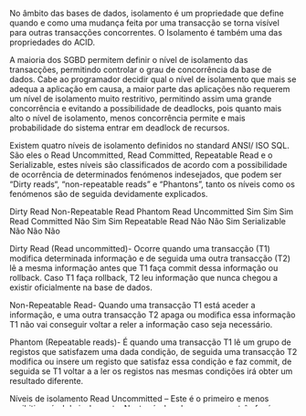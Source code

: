 No âmbito das bases de dados, isolamento é um propriedade que define quando e como uma mudança feita por uma transacção se torna visível para outras transacções concorrentes. O Isolamento é também uma das propriedades do ACID.

A maioria dos SGBD permitem definir o nível de isolamento das transacções, permitindo controlar o grau de concorrência da base de dados. Cabe ao programador decidir qual o nível de isolamento que mais se adequa a aplicação em causa, a maior parte das aplicações não requerem um nível de isolamento muito restritivo, permitindo assim uma grande concorrência e evitando a possibilidade de deadlocks, pois quanto mais alto o nível de isolamento, menos concorrência permite e mais probabilidade do sistema entrar em deadlock de recursos.

Existem quatro níveis de isolamento definidos no standard ANSI/ ISO SQL. São eles o Read Uncommitted, Read Committed, Repeatable Read e o Serializable, estes níveis são classificados de acordo com a possibilidade de ocorrência de determinados fenómenos indesejados, que podem ser “Dirty reads“, “non-repeatable reads” e “Phantons”, tanto os níveis como os fenómenos são de seguida devidamente explicados.

Dirty Read Non-Repeatable Read Phantom
Read Uncommitted Sim Sim Sim
Read Committed Não Sim Sim
Repeatable Read Não Não Sim
Serializable Não Não Não

Dirty Read (Read uncommitted)- Ocorre quando uma transacção (T1) modifica determinada informação e de seguida uma outra transacção (T2) lê a mesma informação antes que T1 faça commit dessa informação ou rollback. Caso T1 faça rollback, T2 leu informação que nunca chegou a existir oficialmente na base de dados.

Non-Repeatable Read- Quando uma transacção T1 está aceder a informação, e uma outra transacção T2 apaga ou modifica essa informação T1 não vai conseguir voltar a reler a informação caso seja necessário.

Phantom (Repeatable reads)- É quando uma transacção T1 lê um grupo de registos que satisfazem uma dada condição, de seguida uma transacção T2 modifica ou insere um registo que satisfaz essa condição e faz commit, de seguida se T1 voltar a a ler os registos nas mesmas condições irá obter um resultado diferente.

Níveis de isolamento
Read Uncommitted – Este é o primeiro e menos proibitivo nível de isolamento. Neste nível podem ocorrer os três fenómenos pois não é adquirido qualquer tipo de lock de dados.

Read Commited – Este nível é o usado por defeito no Oracle e no SQL Server. Neste nível os Dirty Reads não ocorrem pois são usados locks partilhados que asseguram que nenhuma informação corrompida ou alterada por outra transacção e que ainda não tenha sido commited é lida, no entanto não assegura que os dados não vão ser alterados antes do fim da transacção, permite portanto a ocorrência de non-repeatable reads.

Repetable Read - Neste nível são adquiridos locks de leitura, prevenindo a ocorrência de dirty reads e de non-repetable reads mas permite a ocorrência de Phantoms, pois não são adquiridos “range-locks“.

Serializable – No nível serializable todas as transacções ocorrem num meio fechado, isto é, são todas executadas de modo sequencial. O SGBD pode executar transacções concorrentemente apenas se a ilusão de seruação for mantida, ou seja, se uma transacção não partilhar qualquer tipo de dados com a outra. Neste nível são usados range locks, não permitindo portanto qualquer ocorrencia de pahntoms ou de outros fenomenos.